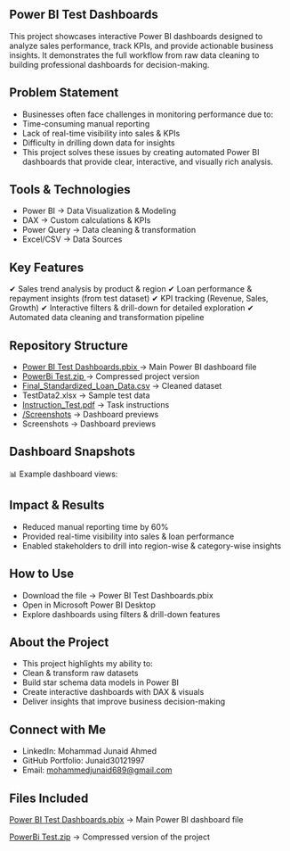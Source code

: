 ## Power BI Test Dashboards

This project showcases interactive Power BI dashboards designed to analyze sales performance, track KPIs, and provide actionable business insights. It demonstrates the full workflow from raw data cleaning to building professional dashboards for decision-making.

## Problem Statement

- Businesses often face challenges in monitoring performance due to:
- Time-consuming manual reporting
- Lack of real-time visibility into sales & KPIs
- Difficulty in drilling down data for insights
- This project solves these issues by creating automated Power BI dashboards that provide clear, interactive, and visually rich analysis.

## Tools & Technologies

- Power BI → Data Visualization & Modeling
- DAX → Custom calculations & KPIs
- Power Query → Data cleaning & transformation
- Excel/CSV → Data Sources

## Key Features

✔ Sales trend analysis by product & region
✔ Loan performance & repayment insights (from test dataset)
✔ KPI tracking (Revenue, Sales, Growth)
✔ Interactive filters & drill-down for detailed exploration
✔ Automated data cleaning and transformation pipeline

## Repository Structure

- [Power BI Test Dashboards.pbix ](https://github.com/Junaid30121997/Powerbi-test-dashboards/blob/main/Power%20BI%20Test%20Dashboards.pbix)→ Main Power BI dashboard file
- [PowerBi Test.zip ](https://github.com/Junaid30121997/Powerbi-test-dashboards/blob/main/PowerBi%20Test.zip)→ Compressed project version 
- [Final_Standardized_Loan_Data.csv](https://github.com/Junaid30121997/Powerbi-test-dashboards/blob/main/Final_Standardized_Loan_Data.csv) → Cleaned dataset
- TestData2.xlsx → Sample test data
- [Instruction_Test.pdf](https://github.com/Junaid30121997/Powerbi-test-dashboards/blob/main/Instruction_Test.pdf) → Task instructions
- [/Screenshots](https://github.com/Junaid30121997/Powerbi-test-dashboards/blob/main/Screenshot%202025-08-16%20150415.png) → Dashboard previews
- Screenshots → Dashboard previews
## Dashboard Snapshots

📊 Example dashboard views:




## Impact & Results

- Reduced manual reporting time by 60%
- Provided real-time visibility into sales & loan performance
- Enabled stakeholders to drill into region-wise & category-wise insights

## How to Use

- Download the file → Power BI Test Dashboards.pbix
- Open in Microsoft Power BI Desktop
- Explore dashboards using filters & drill-down features

## About the Project

- This project highlights my ability to:
- Clean & transform raw datasets
- Build star schema data models in Power BI
- Create interactive dashboards with DAX & visuals
- Deliver insights that improve business decision-making

## Connect with Me

- LinkedIn: Mohammad Junaid Ahmed
- GitHub Portfolio: Junaid30121997
- Email: mohammedjunaid689@gmail.com

 ## Files Included

[Power BI Test Dashboards.pbix](https://github.com/Junaid30121997/Powerbi-test-dashboards/blob/main/Power%20BI%20Test%20Dashboards.pbix) → Main Power BI dashboard file


[PowerBi Test.zip](https://github.com/Junaid30121997/Powerbi-test-dashboards/blob/main/PowerBi%20Test.zip) → Compressed version of the project


